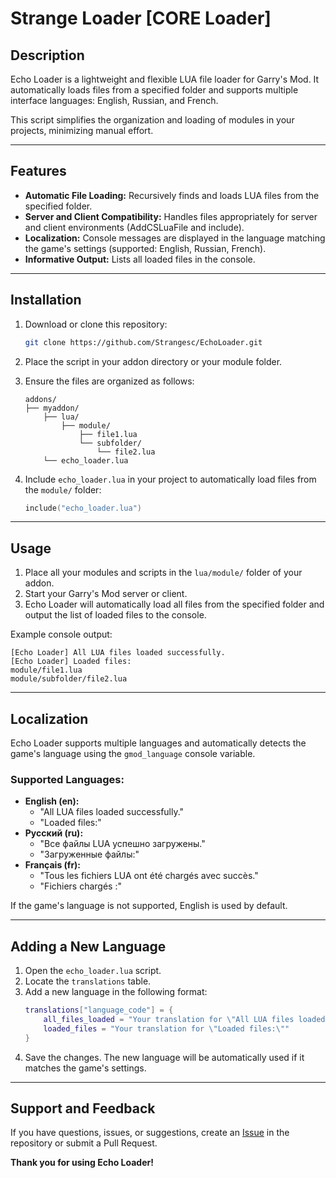 # Strange Loader [CORE Loader] 

## Description
Echo Loader is a lightweight and flexible LUA file loader for Garry's Mod. It automatically loads files from a specified folder and supports multiple interface languages: English, Russian, and French.

This script simplifies the organization and loading of modules in your projects, minimizing manual effort.

---

## Features
- **Automatic File Loading:** Recursively finds and loads LUA files from the specified folder.
- **Server and Client Compatibility:** Handles files appropriately for server and client environments (AddCSLuaFile and include).
- **Localization:** Console messages are displayed in the language matching the game's settings (supported: English, Russian, French).
- **Informative Output:** Lists all loaded files in the console.

---

## Installation

1. Download or clone this repository:
   ```bash
   git clone https://github.com/Strangesc/EchoLoader.git
   ```

2. Place the script in your addon directory or your module folder.

3. Ensure the files are organized as follows:
   ```
   addons/
   ├── myaddon/
       ├── lua/
           ├── module/
               ├── file1.lua
               └── subfolder/
                   └── file2.lua
       └── echo_loader.lua
   ```

4. Include `echo_loader.lua` in your project to automatically load files from the `module/` folder:
   ```lua
   include("echo_loader.lua")
   ```

---

## Usage

1. Place all your modules and scripts in the `lua/module/` folder of your addon.
2. Start your Garry's Mod server or client.
3. Echo Loader will automatically load all files from the specified folder and output the list of loaded files to the console.

Example console output:
```
[Echo Loader] All LUA files loaded successfully.
[Echo Loader] Loaded files:
module/file1.lua
module/subfolder/file2.lua
```

---

## Localization
Echo Loader supports multiple languages and automatically detects the game's language using the `gmod_language` console variable.

### Supported Languages:
- **English (en):**
  - "All LUA files loaded successfully."
  - "Loaded files:"
- **Русский (ru):**
  - "Все файлы LUA успешно загружены."
  - "Загруженные файлы:"
- **Français (fr):**
  - "Tous les fichiers LUA ont été chargés avec succès."
  - "Fichiers chargés :"

If the game's language is not supported, English is used by default.

---

## Adding a New Language
1. Open the `echo_loader.lua` script.
2. Locate the `translations` table.
3. Add a new language in the following format:
   ```lua
   translations["language_code"] = {
       all_files_loaded = "Your translation for \"All LUA files loaded successfully.\"",
       loaded_files = "Your translation for \"Loaded files:\""
   }
   ```
4. Save the changes. The new language will be automatically used if it matches the game's settings.

---

## Support and Feedback
If you have questions, issues, or suggestions, create an [Issue](https://github.com/Strangesc/EchoLoader/issues) in the repository or submit a Pull Request.

**Thank you for using Echo Loader!**


